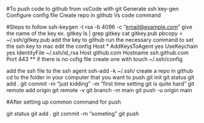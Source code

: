 #To push code to github from vsCode with git
Generate ssh key-gen
Configure config file
Create repo in github
Vs code command


#Steps to follow
ssh-keygen -t rsa -b 4096 -c “email@example.com”
give the name of the key ex. gitkey
ls | grep gitkey
cat gitkey.pub
pbcopy < ~/.ssh/gitkey.pub
add the key to github
run the necessary command to set the ssh key to mac
edit the config
Host *
  AddKeysToAgent yes
  UseKeychain yes
  IdentityFile ~/.ssh/id_rsa
Host github.com
  Hostname ssh.github.com
  Port 443
** if there is no cofig file create one with touch ~/.ssh/config




add the ssh file to the ssh agent ssh-add -k ~/.ssh/<key name that you created>
create a repo in github
cd to the folder in your computer that you want to push
git init
git status
git add .
git commit -m “just kidding” -m “first time setting git is quite hard”
git remote add origin <link of the repo>
git remote -v
git branch -m main
git push -u origin main


#After setting up common command for push

git status
git add .
git commit -m “someting”
git push
